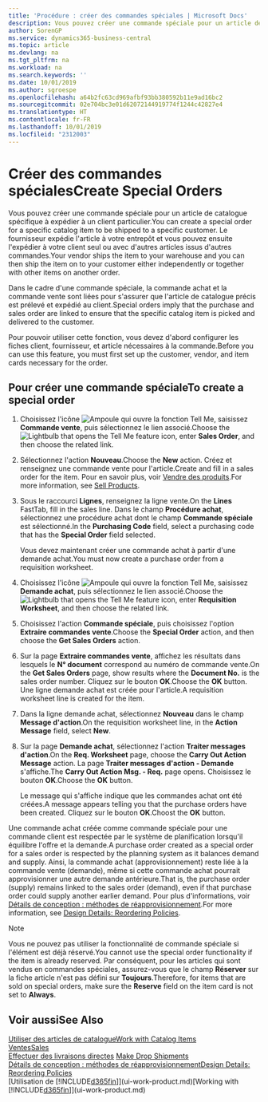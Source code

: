 ```yaml
---
title: 'Procédure : créer des commandes spéciales | Microsoft Docs'
description: Vous pouvez créer une commande spéciale pour un article de catalogue spécifique à expédier à un client particulier. Le fournisseur expédie l'article à votre entrepôt et vous pouvez ensuite l'expédier à votre client seul ou avec d'autres articles issus d'autres commandes.
author: SorenGP
ms.service: dynamics365-business-central
ms.topic: article
ms.devlang: na
ms.tgt_pltfrm: na
ms.workload: na
ms.search.keywords: ''
ms.date: 10/01/2019
ms.author: sgroespe
ms.openlocfilehash: a64b2fc63cd969afbf93bb380592b11e9ad16bc2
ms.sourcegitcommit: 02e704bc3e01d62072144919774f1244c42827e4
ms.translationtype: HT
ms.contentlocale: fr-FR
ms.lasthandoff: 10/01/2019
ms.locfileid: "2312003"
---
```

# <a name="create-special-orders"></a><span data-ttu-id="77637-104">Créer des commandes spéciales</span><span class="sxs-lookup"><span data-stu-id="77637-104">Create Special Orders</span></span>
<span data-ttu-id="77637-105">Vous pouvez créer une commande spéciale pour un article de catalogue spécifique à expédier à un client particulier.</span><span class="sxs-lookup"><span data-stu-id="77637-105">You can create a special order for a specific catalog item to be shipped to a specific customer.</span></span> <span data-ttu-id="77637-106">Le fournisseur expédie l'article à votre entrepôt et vous pouvez ensuite l'expédier à votre client seul ou avec d'autres articles issus d'autres commandes.</span><span class="sxs-lookup"><span data-stu-id="77637-106">Your vendor ships the item to your warehouse and you can then ship the item on to your customer either independently or together with other items on another order.</span></span>  

<span data-ttu-id="77637-107">Dans le cadre d'une commande spéciale, la commande achat et la commande vente sont liées pour s'assurer que l'article de catalogue précis est prélevé et expédié au client.</span><span class="sxs-lookup"><span data-stu-id="77637-107">Special orders imply that the purchase and sales order are linked to ensure that the specific catalog item is picked and delivered to the customer.</span></span>  

<span data-ttu-id="77637-108">Pour pouvoir utiliser cette fonction, vous devez d'abord configurer les fiches client, fournisseur, et article nécessaires à la commande.</span><span class="sxs-lookup"><span data-stu-id="77637-108">Before you can use this feature, you must first set up the customer, vendor, and item cards necessary for the order.</span></span>  

## <a name="to-create-a-special-order"></a><span data-ttu-id="77637-109">Pour créer une commande spéciale</span><span class="sxs-lookup"><span data-stu-id="77637-109">To create a special order</span></span>  
1.  <span data-ttu-id="77637-110">Choisissez l'icône ![Ampoule qui ouvre la fonction Tell Me](media/ui-search/search_small.png "Dites-moi ce que vous voulez faire"), saisissez **Commande vente**, puis sélectionnez le lien associé.</span><span class="sxs-lookup"><span data-stu-id="77637-110">Choose the ![Lightbulb that opens the Tell Me feature](media/ui-search/search_small.png "Tell me what you want to do") icon, enter **Sales Order**, and then choose the related link.</span></span>  
2. <span data-ttu-id="77637-111">Sélectionnez l'action **Nouveau**.</span><span class="sxs-lookup"><span data-stu-id="77637-111">Choose the **New** action.</span></span> <span data-ttu-id="77637-112">Créez et renseignez une commande vente pour l'article.</span><span class="sxs-lookup"><span data-stu-id="77637-112">Create and fill in a  sales order for the item.</span></span> <span data-ttu-id="77637-113">Pour en savoir plus, voir [Vendre des produits](sales-how-sell-products.md).</span><span class="sxs-lookup"><span data-stu-id="77637-113">For more information, see [Sell Products](sales-how-sell-products.md).</span></span>
3.  <span data-ttu-id="77637-114">Sous le raccourci **Lignes**, renseignez la ligne vente.</span><span class="sxs-lookup"><span data-stu-id="77637-114">On the **Lines** FastTab, fill in the sales line.</span></span> <span data-ttu-id="77637-115">Dans le champ **Procédure achat**, sélectionnez une procédure achat dont le champ **Commande spéciale** est sélectionné.</span><span class="sxs-lookup"><span data-stu-id="77637-115">In the **Purchasing Code** field, select a purchasing code that has the **Special Order** field selected.</span></span>

    <span data-ttu-id="77637-116">Vous devez maintenant créer une commande achat à partir d'une demande achat.</span><span class="sxs-lookup"><span data-stu-id="77637-116">You must now create a purchase order from a requisition worksheet.</span></span>  
4. <span data-ttu-id="77637-117">Choisissez l'icône ![Ampoule qui ouvre la fonction Tell Me](media/ui-search/search_small.png "Dites-moi ce que vous voulez faire"), saisissez **Demande achat**, puis sélectionnez le lien associé.</span><span class="sxs-lookup"><span data-stu-id="77637-117">Choose the ![Lightbulb that opens the Tell Me feature](media/ui-search/search_small.png "Tell me what you want to do") icon, enter **Requisition Worksheet**, and then choose the related link.</span></span>  
5. <span data-ttu-id="77637-118">Choisissez l'action **Commande spéciale**, puis choisissez l'option **Extraire commandes vente**.</span><span class="sxs-lookup"><span data-stu-id="77637-118">Choose the **Special Order** action, and then choose the **Get Sales Orders** action.</span></span>  
6.  <span data-ttu-id="77637-119">Sur la page **Extraire commandes vente**, affichez les résultats dans lesquels le **N° document** correspond au numéro de commande vente.</span><span class="sxs-lookup"><span data-stu-id="77637-119">On the **Get Sales Orders** page, show results where the **Document No.** is the sales order number.</span></span> <span data-ttu-id="77637-120">Cliquez sur le bouton **OK**.</span><span class="sxs-lookup"><span data-stu-id="77637-120">Choose the **OK** button.</span></span> <span data-ttu-id="77637-121">Une ligne demande achat est créée pour l'article.</span><span class="sxs-lookup"><span data-stu-id="77637-121">A requisition worksheet line is created for the item.</span></span>  
7.  <span data-ttu-id="77637-122">Dans la ligne demande achat, sélectionnez **Nouveau** dans le champ **Message d'action**.</span><span class="sxs-lookup"><span data-stu-id="77637-122">On the requisition worksheet line, in the **Action Message** field, select **New**.</span></span>  
8.  <span data-ttu-id="77637-123">Sur la page **Demande achat**, sélectionnez l'action **Traiter messages d'action**.</span><span class="sxs-lookup"><span data-stu-id="77637-123">On the **Req. Worksheet** page, choose the **Carry Out Action Message** action.</span></span> <span data-ttu-id="77637-124">La page **Traiter messages d'action - Demande** s'affiche.</span><span class="sxs-lookup"><span data-stu-id="77637-124">The **Carry Out Action Msg. - Req.** page opens.</span></span> <span data-ttu-id="77637-125">Choisissez le bouton **OK**.</span><span class="sxs-lookup"><span data-stu-id="77637-125">Choose the **OK** button.</span></span>  

    <span data-ttu-id="77637-126">Le message qui s'affiche indique que les commandes achat ont été créées.</span><span class="sxs-lookup"><span data-stu-id="77637-126">A message appears telling you that the purchase orders have been created.</span></span> <span data-ttu-id="77637-127">Cliquez sur le bouton **OK**.</span><span class="sxs-lookup"><span data-stu-id="77637-127">Choost the **OK** button.</span></span>  

<span data-ttu-id="77637-128">Une commande achat créée comme commande spéciale pour une commande client est respectée par le système de planification lorsqu'il équilibre l'offre et la demande.</span><span class="sxs-lookup"><span data-stu-id="77637-128">A purchase order created as a special order for a sales order is respected by the planning system as it balances demand and supply.</span></span> <span data-ttu-id="77637-129">Ainsi, la commande achat (approvisionnement) reste liée à la commande vente (demande), même si cette commande achat pourrait approvisionner une autre demande antérieure.</span><span class="sxs-lookup"><span data-stu-id="77637-129">That is, the purchase order (supply) remains linked to the sales order (demand), even if that purchase order could supply another earlier demand.</span></span> <span data-ttu-id="77637-130">Pour plus d'informations, voir [Détails de conception : méthodes de réapprovisionnement](design-details-reservation-order-tracking-and-action-messaging.md).</span><span class="sxs-lookup"><span data-stu-id="77637-130">For more information, see [Design Details: Reordering Policies](design-details-reservation-order-tracking-and-action-messaging.md).</span></span>  

> [!NOTE]  
>  <span data-ttu-id="77637-131">Vous ne pouvez pas utiliser la fonctionnalité de commande spéciale si l'élément est déjà réservé.</span><span class="sxs-lookup"><span data-stu-id="77637-131">You cannot use the special order functionality if the item is already reserved.</span></span> <span data-ttu-id="77637-132">Par conséquent, pour les articles qui sont vendus en commandes spéciales, assurez\-vous que le champ **Réserver** sur la fiche article n'est pas défini sur **Toujours**.</span><span class="sxs-lookup"><span data-stu-id="77637-132">Therefore, for items that are sold on special orders, make sure the **Reserve** field on the item card is not set to **Always**.</span></span>  

## <a name="see-also"></a><span data-ttu-id="77637-133">Voir aussi</span><span class="sxs-lookup"><span data-stu-id="77637-133">See Also</span></span>  
[<span data-ttu-id="77637-134">Utiliser des articles de catalogue</span><span class="sxs-lookup"><span data-stu-id="77637-134">Work with Catalog Items</span></span>](inventory-how-work-nonstock-items.md)  
[<span data-ttu-id="77637-135">Ventes</span><span class="sxs-lookup"><span data-stu-id="77637-135">Sales</span></span>](sales-manage-sales.md)  
<span data-ttu-id="77637-136">[Effectuer des livraisons directes](sales-how-drop-shipment.md) </span><span class="sxs-lookup"><span data-stu-id="77637-136">[Make Drop Shipments](sales-how-drop-shipment.md) </span></span>  
[<span data-ttu-id="77637-137">Détails de conception : méthodes de réapprovisionnement</span><span class="sxs-lookup"><span data-stu-id="77637-137">Design Details: Reordering Policies</span></span>](design-details-reservation-order-tracking-and-action-messaging.md)  
<span data-ttu-id="77637-138">[Utilisation de [!INCLUDE[d365fin](includes/d365fin_md.md)]](ui-work-product.md)</span><span class="sxs-lookup"><span data-stu-id="77637-138">[Working with [!INCLUDE[d365fin](includes/d365fin_md.md)]](ui-work-product.md)</span></span>
